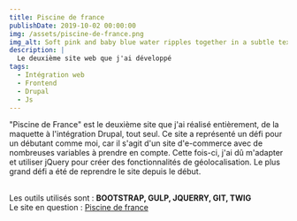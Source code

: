 ```yaml
---
title: Piscine de france
publishDate: 2019-10-02 00:00:00
img: /assets/piscine-de-france.png
img_alt: Soft pink and baby blue water ripples together in a subtle texture.
description: |
  Le deuxième site web que j'ai développé
tags:
  - Intégration web 
  - Frontend
  - Drupal
  - Js
---
```


"Piscine de France" est le deuxième site que j'ai réalisé entièrement, de la maquette à l'intégration Drupal, tout seul. Ce site a représenté un défi pour un débutant comme moi, car il s'agit d'un site d'e-commerce avec de nombreuses variables à prendre en compte. Cette fois-ci, j'ai dû m'adapter et utiliser jQuery pour créer des fonctionnalités de géolocalisation. Le plus grand défi a été de reprendre le site depuis le début.

<br>Les outils utilisés sont :  <b>BOOTSTRAP, GULP, JQUERRY, GIT, TWIG </b>
<br>Le site en question : <a href="https://www.piscines-de-france.fr/"> Piscine de france </a> 
